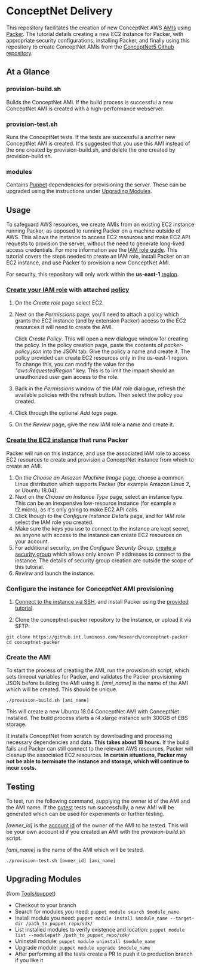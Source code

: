 # ConceptNet Delivery

This repository facilitates the creation of new ConceptNet AWS [AMIs](https://docs.aws.amazon.com/AWSEC2/latest/UserGuide/AMIs.html) using [Packer](http://www.packer.io). The tutorial details creating a new EC2 instance for Packer, with appropriate security configurations, installing Packer, and finally using this repository to create ConceptNet AMIs from the [ConceptNet5 Github repository](https://github.com/commonsense/conceptnet5).

## At a Glance
### provision-build.sh
Builds the ConceptNet AMI. If the build process is successful a new ConceptNet AMI is created with a high-performance webserver.

### provision-test.sh
Runs the ConceptNet tests. If the tests are successful a another new ConceptNet AMI is created. It's suggested that you use this AMI instead of the one created by provision-build.sh, and delete the one created by provision-build.sh.

### modules
Contains [Puppet](https://puppet.com/docs) dependencies for provisioning the server.
These can be upgraded using the instructions under [Upgrading Modules](#Upgrading-Modules).

## Usage
To safeguard AWS resources, we create AMIs from an existing EC2 instance running Packer, as opposed to running Packer on a machine outside of AWS. This allows the instance to access EC2 resources and make EC2 API requests to provision the server, without the need to generate long-lived access credentials. For more information see the [IAM role guide](https://docs.aws.amazon.com/IAM/latest/UserGuide/id_roles_use_switch-role-ec2.html).
This tutorial covers the steps needed to create an IAM role, install Packer on an EC2 instance, and use Packer to provision a new ConceptNet AMI.

For security, this repository will only work within the **us-east-1** [region](https://docs.aws.amazon.com/AmazonRDS/latest/UserGuide/Concepts.RegionsAndAvailabilityZones.html).

### [Create your IAM role](https://docs.aws.amazon.com/AWSEC2/latest/UserGuide/iam-roles-for-amazon-ec2.html#create-iam-role) with attached [policy](https://docs.aws.amazon.com/IAM/latest/UserGuide/access_policies.html#policies_id-based)
1. On the *Create role* page select EC2.
2. Next on the *Permissions* page, you'll need to attach a policy which grants the EC2 instance (and by extension Packer) access to the EC2 resources it will need to create the AMI.

   Click *Create Policy*. This will open a new dialogue window for creating the policy. In the policy creation page, paste the contents of *packer-policy.json* into the JSON tab. Give the policy a name and create it. The policy provided can create EC2 resources only in the us-east-1 region. To change this, you can modify the value for the *"aws:RequestedRegion"* key. This is to limit the impact should an unauthorized user gain access to the role.  

3. Back in the *Permissions* window of the *IAM role* dialogue, refresh the available policies with the refresh button. Then select the policy you created.
4. Click through the optional *Add tags* page.
5. On the *Review* page, give the new IAM role a name and create it.

### [Create the EC2 instance](https://docs.aws.amazon.com/quickstarts/latest/vmlaunch/step-1-launch-instance.html) that runs Packer
Packer will run on this instance, and use the associated IAM role to access EC2 resources to create and provision a ConceptNet instance from which to create an AMI.
1. On the *Choose an Amazon Machine Image* page, choose a common Linux distribution which supports Packer (for example Amazon Linux 2, or Ubuntu 18.04).
2. Next on the *Choose an Instance Type* page, select an instance type. This can be an inexpensive low-resource instance (for example a t2.micro), as it's only going to make EC2 API calls.
3. Click though to the *Configure Instance Details* page, and for *IAM role* select the IAM role you created.
4. Make sure the keys you use to connect to the instance are kept secret, as anyone with access to the instance can create EC2 resources on your account.
5. For additional security, on the *Configure Security Group*, [create a security group](https://docs.aws.amazon.com/AWSEC2/latest/UserGuide/using-network-security.html) which allows only known IP addresses to connect to the instance. The details of security group creation are outside the scope of this tutorial.
6. *Review* and launch the instance.

### Configure the instance for ConceptNet AMI provisioning
1. [Connect to the instance via SSH](https://docs.aws.amazon.com/quickstarts/latest/vmlaunch/step-2-connect-to-instance.html), and install Packer using the [provided tutorial](https://www.packer.io/intro/getting-started/install.html).

2. Clone the conceptnet-packer repository to the instance, or upload it via SFTP:
```
git clone https://github.int.luminoso.com/Research/conceptnet-packer
cd conceptnet-packer
```

### Create the AMI
To start the process of creating the AMI, run the *provision.sh* script, which sets timeout variables for Packer, and validates the Packer provisioning JSON before building the AMI using it. *[ami_name]* is the name of the AMI which will be created. This should be unique.
```
./provision-build.sh [ami_name]
```

This will create a new Ubuntu 18.04 ConceptNet AMI with ConceptNet installed. The build process starts a r4.xlarge instance with 300GB of EBS storage.

It installs ConceptNet from scratch by downloading and processing necessary dependencies and data. **This takes about 18 hours.** If the build fails and Packer can still connect to the relevant AWS resources, Packer will cleanup the associated EC2 resources. **In certain situations, Packer may not be able to terminate the instance and storage, which will continue to incur costs.**


## Testing
To test, run the following command, supplying the owner id of the AMI and the AMI name. If the [pytest](https://docs.pytest.org/en/latest/) tests run successfully, a new AMI will be generated which can be used for experiments or further testing.

*[owner_id]* is the [account id](https://docs.aws.amazon.com/IAM/latest/UserGuide/console_account-alias.html) of the owner of the AMI to be tested. This will be your own account id if you created an AMI with the *provision-build.sh* script.

*[ami_name]* is the name of the AMI which will be tested.
```
./provision-test.sh [owner_id] [ami_name]
```

## Upgrading Modules
(from [Tools/puppet](https://github.int.luminoso.com/Tools/puppet))
- Checkout to your branch
- Search for modules you need: `puppet module search $module_name`
- Install module you need: `puppet module install $module_name --target-dir /path_to_puppet_repo/sdk/`
- List installed modules to verify existence and location: `puppet module list --modulepath /path_to_puppet_repo/sdk/`
- Uninstall module: `puppet module uninstall $module_name`
- Upgrade module: `puppet module upgrade $module_name`
- After performing all the tests create a PR to push it to production branch if you like it
